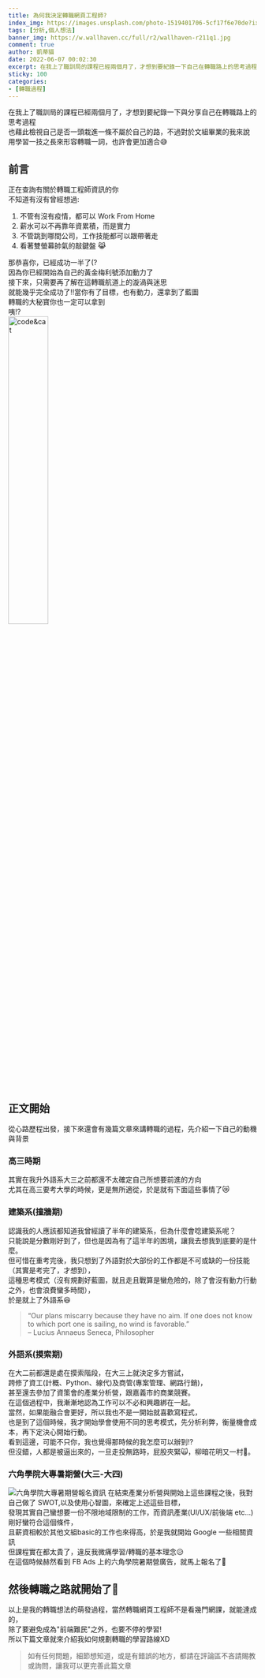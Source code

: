 ```yaml
---
title: 為何我決定轉職網頁工程師?
index_img: https://images.unsplash.com/photo-1519401706-5cf17f6e70de?ixlib=rb-1.2.1&ixid=MnwxMjA3fDB8MHxwaG90by1wYWdlfHx8fGVufDB8fHx8&auto=format&fit=crop&w=764&q=80
tags: [分析,個人想法]
banner_img: https://w.wallhaven.cc/full/r2/wallhaven-r211q1.jpg
comment: true
author: 凱蒂貓
date: 2022-06-07 00:02:30
excerpt: 在我上了職訓局的課程已經兩個月了，才想到要紀錄一下自己在轉職路上的思考過程，也藉此檢視自己是否一頭栽進一條不屬於自己的路
sticky: 100
categories:     
- [轉職過程]
---
```

<style>
.fancybox{
    display:contents;
}

</style>
<div class="note note-success">在我上了職訓局的課程已經兩個月了，才想到要紀錄一下與分享自己在轉職路上的思考過程<br>也藉此檢視自己是否一頭栽進一條不屬於自己的路，不過對於文組畢業的我來說<br>用學習一技之長來形容<span class="highlight">轉職</span>一詞，也許會更加適合😅</div>

## 前言
<div class="d-flex flex-wrap align-items-center justify-content-between">
<div>
正在查詢有關於轉職工程師資訊的你<br>
不知道有沒有曾經想過:
<ol>
<li>不管有沒有疫情，都可以 Work From Home
</li>
<li>薪水可以不再靠年資累積，而是實力</li>
<li>不管跳到哪間公司，工作技能都可以跟帶著走</li>
<li>看著雙螢幕帥氣的敲鍵盤 😹 </li>
</ol>
那恭喜你，已經成功一半了(?<br>
因為你已經開始為自己的黃金梅利號添加動力了<br>
接下來，只需要再了解在這轉職航道上的漩渦與迷思<br>
就能幾乎完全成功了!!當你有了目標，也有動力，還拿到了藍圖<br>
轉職的大秘寶你也一定可以拿到<br>
咦!?

</div>
<img src="https://images.unsplash.com/photo-1634838080334-28befa9efe80?ixlib=rb-1.2.1&ixid=MnwxMjA3fDB8MHxwaG90by1wYWdlfHx8fGVufDB8fHx8&auto=format&fit=crop&w=687&q=80" alt="code&cat" style="width:40%;"></div>
</div>


## 正文開始
從心路歷程出發，接下來還會有幾篇文章來講轉職的過程，先介紹一下自己的動機與背景
### 高三時期
其實在我升外語系大三之前都還不太確定自己所想要前進的方向<br>尤其在高三要考大學的時候，更是無所適從，於是就有下面這些事情了😿

### 建築系(撞牆期)
認識我的人應該都知道我曾經讀了半年的建築系，但為什麼會唸建築系呢？<br>只能說是分數剛好到了，但也是因為有了這半年的困境，讓我去想我到底要的是什麼。<br>但可惜在重考完後，我只想到了外語對於大部份的工作都是不可或缺的一份技能（其實是考完了，才想到），<br>這種<span class="highlight">思考模式</span>（沒有規劃好藍圖，就且走且戰算是蠻危險的，除了會沒有動力行動之外，也會浪費蠻多時間），<br>於是就上了外語系😆
>“Our plans miscarry because they have no aim. If one does not know to which port one is sailing, no wind is favorable.”<br>– Lucius Annaeus Seneca, Philosopher
### 外語系(摸索期)
在大二前都還是處在摸索階段，在大三上就決定多方嘗試，<br>跨修了資工(計概、Python、線代)及商管(專案管理、網路行銷)，<br>甚至還去參加了資策會的產業分析營，跟嘉義市的商業競賽。<br>在這個過程中，我漸漸地認為工作可以不必和興趣綁在一起。<br>當然，如果能融合會更好，所以我也不是一開始就喜歡寫程式，<br>也是到了這個時候，我才開始學會使用不同的思考模式，先分析利弊，衡量<span class="highlight">機會成本</span>，再下定決心開始行動。<br>看到這邊，可能不只你，我也覺得那時候的我怎麼可以辦到!?<br>但沒錯，人都是被逼出來的，一旦走投無路時，屁股夾緊🙀，柳暗花明又一村🐯。

### 六角學院大專暑期營(大三-大四)
![六角學院大專暑期營報名資訊](https://i.imgur.com/y8xTJSG.png)
在結束產業分析營與開始上這些課程之後，我對自己做了 <span class="highlight">SWOT,以及使用心智圖</span>，來確定上述這些目標，<br>發現其實自己蠻想要一份不限地域限制的工作，而資訊產業(UI/UX/前後端 etc...)剛好蠻符合這個條件，<br>且薪資相較於其他文組basic的工作也來得高，於是我就開始 Google 一些相關資訊<br>但課程實在都太貴了，違反我微痛學習/轉職的基本理念😥<br>在這個時候赫然看到 FB Ads 上的六角學院暑期營廣告，就馬上報名了🐤


## 然後轉職之路就開始了💪
以上是我的轉職想法的萌發過程，當然轉職網頁工程師不是看幾門網課，就能達成的，<br>
除了要避免成為"前端難民"之外，也要不停的學習!<br>
所以下篇文章就來介紹我如何規劃轉職的學習路線XD
>如有任何問題，細節想知道，或是有錯誤的地方，都請在評論區不吝請賜教或詢問，讓我可以更完善此篇文章



